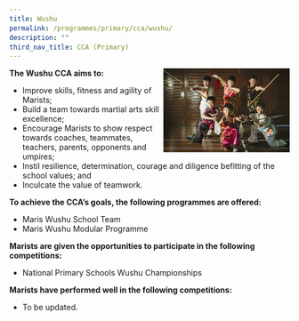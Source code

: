 ```yaml
---
title: Wushu
permalink: /programmes/primary/cca/wushu/
description: ""
third_nav_title: CCA (Primary)
---
```

<img align="right" src="/images/CCA/Primary/Wushu_D1R0570.jpg" style="width:45%">

**The Wushu CCA aims to:**&nbsp;

*   Improve skills, fitness and agility of Marists;
*   Build a team towards martial arts skill excellence;
*   Encourage Marists to show respect towards coaches, teammates, teachers, parents, opponents and umpires;
*   Instil resilience, determination, courage and diligence befitting of the school values; and
*   Inculcate the value of teamwork.  
    

**To achieve the CCA’s goals, the following programmes are offered:**&nbsp;

*   Maris Wushu School Team
*   Maris Wushu Modular Programme

  

**Marists are given the opportunities to participate in the following competitions:**&nbsp;  

*   National Primary Schools Wushu Championships

  

**Marists have performed well in the following competitions:**&nbsp;

*   To be updated.